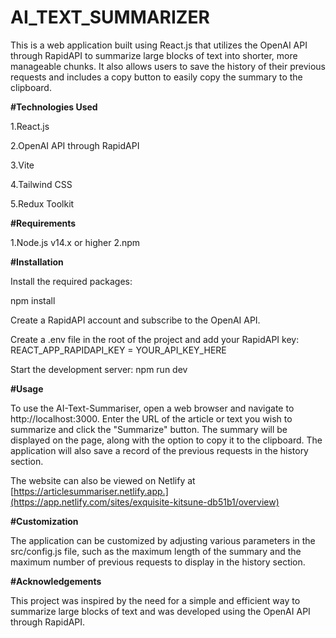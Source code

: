 # AI_TEXT_SUMMARIZER

This is a web application built using React.js that utilizes the OpenAI API through RapidAPI to summarize large blocks of text into shorter, more manageable chunks. It also allows users to save the history of their previous requests and includes a copy button to easily copy the summary to the clipboard.

**#Technologies Used**

1.React.js

2.OpenAI API through RapidAPI

3.Vite

4.Tailwind CSS

5.Redux Toolkit

**#Requirements**

1.Node.js v14.x or higher
2.npm

**#Installation**

Install the required packages:

npm install

Create a RapidAPI account and subscribe to the OpenAI API.

Create a .env file in the root of the project and add your RapidAPI key:
REACT_APP_RAPIDAPI_KEY = YOUR_API_KEY_HERE

Start the development server:
npm run dev

**#Usage**

To use the AI-Text-Summariser, open a web browser and navigate to http://localhost:3000. Enter the URL of the article or text you wish to summarize and click the "Summarize" button. The summary will be displayed on the page, along with the option to copy it to the clipboard. The application will also save a record of the previous requests in the history section.

The website can also be viewed on Netlify at [https://articlesummariser.netlify.app.](https://app.netlify.com/sites/exquisite-kitsune-db51b1/overview)

**#Customization**

The application can be customized by adjusting various parameters in the src/config.js file, such as the maximum length of the summary and the maximum number of previous requests to display in the history section.

**#Acknowledgements**

This project was inspired by the need for a simple and efficient way to summarize large blocks of text and was developed using the OpenAI API through RapidAPI.
